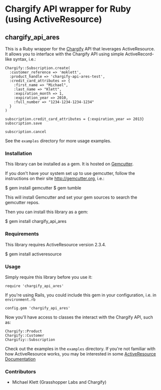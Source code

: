 Chargify API wrapper for Ruby (using ActiveResource)
====================================================

chargify_api_ares
-----------------

This is a Ruby wrapper for the [Chargify](http://chargify.com) API that leverages ActiveResource.
It allows you to interface with the Chargify API using simple ActiveRecord-like syntax, i.e.:

    Chargify::Subscription.create(
      :customer_reference => 'moklett',
      :product_handle => 'chargify-api-ares-test',
      :credit_card_attributes => {
        :first_name => "Michael",
        :last_name => "Klett",
        :expiration_month => 1,
        :expiration_year => 2010,
        :full_number => "1234-1234-1234-1234"
      }
    )
    
    subscription.credit_card_attributes = {:expiration_year => 2013}
    subscription.save
    
    subscription.cancel

See the `examples` directory for more usage examples.


### Installation

This library can be installed as a gem.  It is hosted on [Gemcutter](http://gemcutter.org).

If you don't have your system set up to use gemcutter, follow the instructions on their site
<http://gemcutter.org>, i.e.:

$ gem install gemcutter
$ gem tumble

This will install Gemcutter and set your gem sources to search the gemcutter repos.

Then you can install this library as a gem:

$ gem install chargify_api_ares


### Requirements

This library requires ActiveResource version 2.3.4.

$ gem install activeresource


### Usage

Simply require this library before you use it:

    require 'chargify_api_ares'
    

If you're using Rails, you could include this gem in your configuration, i.e. in `environment.rb`

    config.gem 'chargify_api_ares'
    

Now you'll have access to classes the interact with the Chargify API, such as:

`Chargify::Product`  
`Chargify::Customer`  
`Chargifiy::Subscription`

Check out the examples in the `examples` directory.  If you're not familiar with how ActiveResource works,
you may be interested in some [ActiveResource Documentation](http://apidock.com/rails/ActiveResource/Base)



### Contributors

* Michael Klett (Grasshopper Labs and Chargify)